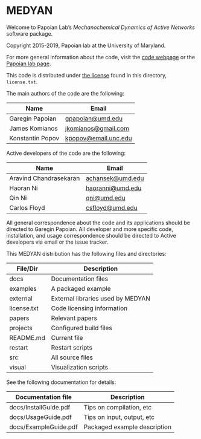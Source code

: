 # MEDYAN

Welcome to Papoian Lab’s *Mechanochemical Dynamics of Active Networks* software package.

Copyright 2015-2019, Papoian lab at the University of Maryland.

For more general information about the code, visit the [code webpage](http://www.medyan.org) or the [Papoian lab page](http://papoian.chem.umd.edu/). 

This code is distributed under [the license](license.txt) found in this directory, `license.txt`.

The main authors of the code are the following:

| Name                 |  Email                |
|----------------------|-----------------------|
| Garegin Papoian      |  gpapoian@umd.edu     |
| James Komianos       |  jkomianos@gmail.com  |
| Konstantin Popov     |  kpopov@email.unc.edu |

Active developers of the code are the following:

| Name                    | Email             |
|-------------------------|-------------------|
| Aravind Chandrasekaran  | achansek@umd.edu  |
| Haoran Ni               | haoranni@umd.edu  |
| Qin Ni                  | qni@umd.edu       |
| Carlos Floyd            | csfloyd@umd.edu   |


All general correspondence about the code and its applications should be directed to Garegin Papoian. All developer and more specific code, installation, and usage correspondence should be directed to Active developers via email or the issue tracker.

This MEDYAN distribution has the following files and directories:

| File/Dir        | Description                 |
|-----------------|-----------------------------|
| docs            | Documentation files         |
| examples        | A packaged example          |
| external        | External libraries used by MEDYAN |
| license.txt     | Code licensing information  |
| papers          | Relevant papers             |
| projects        | Configured build files      |
| README.md       | Current file                |
| restart         | Restart scripts             |
| src             | All source files            |
| visual          | Visualization scripts       |

See the following documentation for details:

| Documentation file      | Description |
|-------------------------|-------------|
| docs/InstallGuide.pdf | Tips on compilation, etc |
| docs/UsageGuide.pdf   | Tips on input, output, etc |
| docs/ExampleGuide.pdf | Packaged example description |
